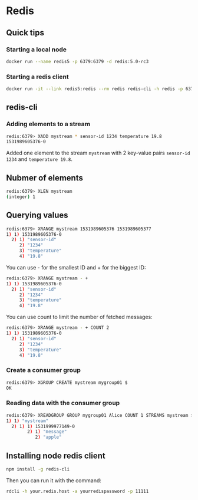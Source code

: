 # Redis

## Quick tips

### Starting a local node

```sh
docker run --name redis5 -p 6379:6379 -d redis:5.0-rc3
```

### Starting a redis client

```sh
docker run -it --link redis5:redis --rm redis redis-cli -h redis -p 6379
```

## redis-cli

### Adding elements to a stream

```sh
redis:6379> XADD mystream * sensor-id 1234 temperature 19.8
1531989605376-0
```

Added one element to the stream `mystream` with 2 key-value pairs `sensor-id 1234` and `temperature 19.8`.

## Nubmer of elements

```sh
redis:6379> XLEN mystream
(integer) 1
```

## Querying values

```sh
redis:6379> XRANGE mystream 1531989605376 1531989605377
1) 1) 1531989605376-0
  2) 1) "sensor-id"
     2) "1234"
     3) "temperature"
     4) "19.8"
```

You can use - for the smallest ID and + for the biggest ID:

```sh
redis:6379> XRANGE mystream - +
1) 1) 1531989605376-0
  2) 1) "sensor-id"
     2) "1234"
     3) "temperature"
     4) "19.8"
```

You can use count to limit the number of fetched messages:

```sh
redis:6379> XRANGE mystream - + COUNT 2
1) 1) 1531989605376-0
  2) 1) "sensor-id"
     2) "1234"
     3) "temperature"
     4) "19.8"
```

### Create a consumer group

```sh
redis:6379> XGROUP CREATE mystream mygroup01 $
OK
```

### Reading data with the consumer group

```sh
redis:6379> XREADGROUP GROUP mygroup01 Alice COUNT 1 STREAMS mystream >
1) 1) "mystream"
  2) 1) 1) 1531999977149-0
        2) 1) "message"
           2) "apple"
```

## Installing node redis client

```sh
npm install -g redis-cli
```

Then you can run it with the command:

```sh
rdcli -h your.redis.host -a yourredispassword -p 11111
```
